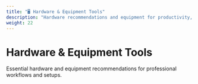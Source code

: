 ```yaml
---
title: "🖥️ Hardware & Equipment Tools"
description: "Hardware recommendations and equipment for productivity, audio, video, and office setups"
weight: 22
---
```


# Hardware & Equipment Tools

Essential hardware and equipment recommendations for professional workflows and setups.